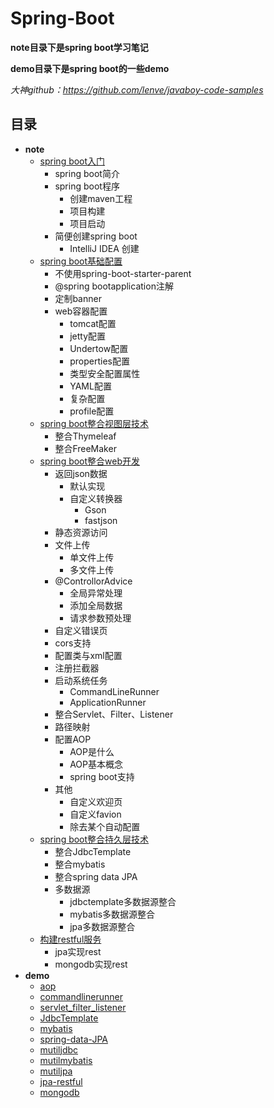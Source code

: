 # Spring-Boot

**note目录下是spring boot学习笔记**

**demo目录下是spring boot的一些demo**

*大神github：https://github.com/lenve/javaboy-code-samples*

## 目录
- **note**
    - [spring boot入门](./note/spring_boot入门/spring_boot入门.md)
        - spring boot简介
        - spring boot程序
            - 创建maven工程
            - 项目构建
            - 项目启动
        - 简便创建spring boot
            - IntelliJ IDEA 创建
    - [spring boot基础配置](./note/spring_boot基础配置/spring_boot基础配置.md)
        - 不使用spring-boot-starter-parent
        - @spring bootapplication注解
        - 定制banner
        - web容器配置
            - tomcat配置
            - jetty配置
            - Undertow配置
            - properties配置
            - 类型安全配置属性
            - YAML配置
            - 复杂配置
            - profile配置
    - [spring boot整合视图层技术](./note/spring_boot整合视图层技术/spring_boot整合视图层技术.md)
        - 整合Thymeleaf
        - 整合FreeMaker
    - [spring boot整合web开发](./note/spring_boot整合web开发/spring_boot整合web开发.md)
        - 返回json数据
            - 默认实现
            - 自定义转换器
                - Gson
                - fastjson
        - 静态资源访问
        - 文件上传
            - 单文件上传
            - 多文件上传
        - @ControllorAdvice
            - 全局异常处理
            - 添加全局数据
            - 请求参数预处理
        - 自定义错误页
        - cors支持
        - 配置类与xml配置
        - 注册拦截器
        - 启动系统任务
            - CommandLineRunner
            - ApplicationRunner
        - 整合Servlet、Filter、Listener
        - 路径映射
        - 配置AOP
            - AOP是什么
            - AOP基本概念
            - spring boot支持
        - 其他
            - 自定义欢迎页
            - 自定义favion
            - 除去某个自动配置
    - [spring boot整合持久层技术](./note/spring_boot整合持久层技术/spring_boot整合持久层技术.md)
        - 整合JdbcTemplate
        - 整合mybatis
        - 整合spring data JPA
        - 多数据源
            - jdbctemplate多数据源整合
            - mybatis多数据源整合
            - jpa多数据源整合
    - [构建restful服务](./note/构建restful服务/构建restful服务.md)
        - jpa实现rest
        - mongodb实现rest
- **demo**
    - [aop](./demo/aop)
    - [commandlinerunner](./demo/commandlinerunner)
    - [servlet_filter_listener](./demo/servlet_filter_listener)
    - [JdbcTemplate](./demo/JdbcTemplate)
    - [mybatis](./demo/mybatis)
    - [spring-data-JPA](./demo/spring-data-JPA)
    - [mutiljdbc](./demo/jdbctemplates)
    - [mutilmybatis](./demo/mutilbatis1)
    - [mutiljpa](./demo/mutiljpa)
    - [jpa-restful](./demo/restful)
    - [mongodb](./demo/mongodb_restful)